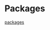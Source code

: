 # Packages

[packages](Packages%2054569afa8ffd4200954662ca61ea15d7/packages%20c7b430b57fa74aaaa80a4b1da53859c5.csv)